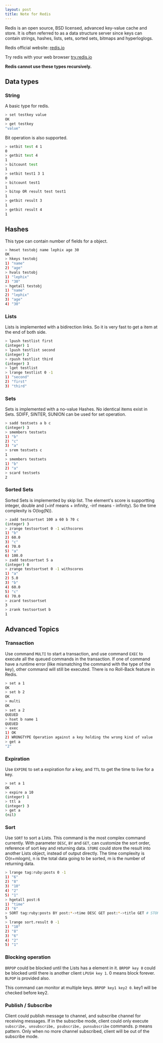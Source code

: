 ```yaml
---
layout: post
title: Note for Redis
---
```


Redis is an open source, BSD licensed, advanced key-value cache and store. It is often referred to as a data structure server since keys can contain strings, hashes, lists, sets, sorted sets, bitmaps and hyperloglogs.



Redis official website: [redis.io](http://www.redis.io)

Try redis with your web browser [try.redis.io](http://try.redis.io)

**Redis cannot use these types recursively.**

## Data types

### String

A basic type for redis. 

~~~bash
> set testkey value
OK
> get testkey
"value"
~~~

Bit operation is also supported.

~~~bash
> setbit test 4 1
0
> getbit test 4
1
> bitcount test
1
> setbit test1 3 1
0
> bitcount test1
1
> bitop OR result test test1
1
> getbit result 3
1
> getbit result 4
1
~~~

## Hashes

This type can contain number of fields for a object. 

~~~bash
> hmset testobj name lephix age 30
OK
> hkeys testobj
1) "name"
2) "age"
> hvals testobj
1) "lephix"
2) "30"
> hgetall testobj
1) "name"
2) "lephix"
3) "age"
4) "30"
~~~

### Lists

Lists is implemented with a bidirection links. So it is very fast to get a item at the end of both side. 

~~~bash
> lpush testlist first
(integer) 1
> lpush testlist second
(integer) 2
> rpush testlist third
(integer) 3
> lget testlist
> lrange testlist 0 -1
1) "second"
2) "first"
3) "third"
~~~

### Sets

Sets is implemented with a no-value Hashes. No identical items exist in Sets. SDIFF, SINTER, SUNION can be used for set operation.

~~~bash
> sadd testsets a b c
(integer) 3
> smembers testsets
1) "b"
2) "c"
3) "a"
> srem testsets c
1
> smembers testsets
1) "b"
2) "a"
> scard testsets
2
~~~

### Sorted Sets

Sorted Sets is implemented by skip list. The element's score is supportting integer, double and (+inf means + infinity, -inf means - infinity). So the time complexity is O(log(N)).

~~~bash
> zadd testsortset 100 a 60 b 70 c
(integer) 3
> zrange testsortset 0 -1 withscores
1) "b"
2) 60.0
3) "c"
4) 70.0
5) "a"
6) 100.0
> zadd testsortset 5 a
(integer) 0
> zrange testsortset 0 -1 withscores
1) "a"
2) 5.0
3) "b"
4) 60.0
5) "c"
6) 70.0
> zcard testsortset
3
> zrank testsortset b
1
~~~

## Advanced Topics

### Transaction

Use command `MULTI` to start a transaction, and use command `EXEC` to execute all the queued commands in the transaction. If one of command have a runtime error (like mismatching the command with the type of the key), other command will still be executed. There is no Roll-Back feature in Redis.

~~~bash
> set a 1
OK
> set b 2
OK
> multi
OK
> set a 2
QUEUED
> hset b name 1
QUEUED
> exec
1) OK
2) WRONGTYPE Operation against a key holding the wrong kind of value
> get a
"2"
~~~

### Expiration

Use `EXPIRE` to set a expiration for a key, and `TTL` to get the time to live for a key.

~~~bash
> set a 1
OK
> expire a 10
(integer) 1
> ttl a
(integer) 3
> get a
(nil)
~~~

### Sort

Use `SORT` to sort a Lists. This command is the most complex command currently. With parameter `DESC`, `BY` and `GET`, can customize the sort order, reference of sort key and returning data. `STORE` could store the result into another Lists object, instead of output directly. The time complexity is O(n+mlogm), n is the total data going to be sorted, m is the number of returning data.

~~~bash
> lrange tag:ruby:posts 0 -1
1) "6"
2) "8"
3) "10"
4) "2"
5) "1"
> hgetall post:6
1) "time"
2) "6"
> SORT tag:ruby:posts BY post:*->time DESC GET post:*->title GET # STORE sort.result
5
> lrange sort.result 0 -1
1) "10"
2) "8"
3) "6"
4) "2"
5) "1"
~~~

### Blocking operation

`BRPOP` could be blocked until the Lists has a element in it. `BRPOP key 0` could be blocked until there is another client `LPUSH key 1`. 0 means block forever. `BLPOP` is provided also. 

This command can monitor at multiple keys. `BRPOP key1 key2 0`. key1 will be checked before key2.

### Publish / Subscribe

Client could publish message to channel, and subscribe channel for receiving messages. If in the subscribe mode, client could only execute `subscribe, unsubscribe, psubscribe, punsubscribe` commands. p means pattern. Only when no more channel subscribed, client will be out of the subscribe mode.

